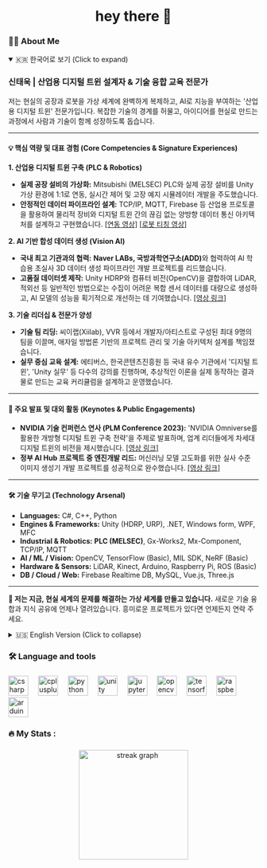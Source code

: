 <h1 align="center">hey there 👋</h1>

###

<h3 align="left">👩‍💻  About Me</h3>

<p align="left">
<details open>
<summary>🇰🇷 한국어로 보기 (Click to expand)</summary>

### **신태욱 | 산업용 디지털 트윈 설계자 & 기술 융합 교육 전문가**

저는 현실의 공장과 로봇을 가상 세계에 완벽하게 복제하고, AI로 지능을 부여하는 '산업용 디지털 트윈' 전문가입니다. 복잡한 기술의 경계를 허물고, 아이디어를 현실로 만드는 과정에서 사람과 기술이 함께 성장하도록 돕습니다.

---

#### **💡 핵심 역량 및 대표 경험 (Core Competencies & Signature Experiences)**

**1. 산업용 디지털 트윈 구축 (PLC & Robotics)**
*   **실제 공장 설비의 가상화:** Mitsubishi (MELSEC) PLC와 실제 공장 설비를 Unity 가상 환경에 1:1로 연동, 실시간 제어 및 고장 예지 시뮬레이터 개발을 주도했습니다.
*   **안정적인 데이터 파이프라인 설계:** TCP/IP, MQTT, Firebase 등 산업용 프로토콜을 활용하여 물리적 장비와 디지털 트윈 간의 끊김 없는 양방향 데이터 통신 아키텍처를 설계하고 구현했습니다. [[연동 영상]](https://youtu.be/Z7nRL82oNe8) [[로봇 티칭 영상]](https://youtu.be/wVCwxrtvSr4)

  
**2. AI 기반 합성 데이터 생성 (Vision AI)**
*   **국내 최고 기관과의 협력:** <strong>Naver LABs, 국방과학연구소(ADD)</strong>와 협력하여 AI 학습용 초실사 3D 데이터 생성 파이프라인 개발 프로젝트를 리드했습니다. 
*   **고품질 데이터셋 제작:** Unity HDRP와 컴퓨터 비전(OpenCV)을 결합하여 LiDAR, 적외선 등 일반적인 방법으로는 수집이 어려운 복합 센서 데이터를 대량으로 생성하고, AI 모델의 성능을 획기적으로 개선하는 데 기여했습니다. [[영상 링크]](https://www.youtube.com/watch?v=ZoSEtSv_oCY)


**3. 기술 리더십 & 전문가 양성**
*   **기술 팀 리딩:** 씨이랩(Xiilab), VVR 등에서 개발자/아티스트로 구성된 최대 9명의 팀을 이끌며, 애자일 방법론 기반의 프로젝트 관리 및 기술 아키텍처 설계를 책임졌습니다.
*   **실무 중심 교육 설계:** 에티버스, 한국콘텐츠진흥원 등 국내 유수 기관에서 '디지털 트윈', 'Unity 실무' 등 다수의 강의를 진행하며, 추상적인 이론을 실제 동작하는 결과물로 만드는 교육 커리큘럼을 설계하고 운영했습니다.

---

#### **🎤 주요 발표 및 대외 활동 (Keynotes & Public Engagements)**

*   **NVIDIA 기술 컨퍼런스 연사 (PLM Conference 2023):** 'NVIDIA Omniverse를 활용한 개방형 디지털 트윈 구축 전략'을 주제로 발표하며, 업계 리더들에게 차세대 디지털 트윈의 비전을 제시했습니다. [[영상 링크]](https://www.youtube.com/watch?v=WrpE6T8RTzY)
*   **정부 AI Hub 프로젝트 중 엔진개발 리드:** 머신러닝 모델 고도화를 위한 실사 수준 이미지 생성기 개발 프로젝트를 성공적으로 완수했습니다. [[영상 링크]](https://www.youtube.com/watch?v=ZoSEtSv_oCY)

---

#### **🛠️ 기술 무기고 (Technology Arsenal)**

*   **Languages:** C#, C++, Python
*   **Engines & Frameworks:** Unity (HDRP, URP), .NET, Windows form, WPF, MFC
*   **Industrial & Robotics:** **PLC (MELSEC)**, Gx-Works2, Mx-Component, TCP/IP, MQTT
*   **AI / ML / Vision:** OpenCV, TensorFlow (Basic), MIL SDK, NeRF (Basic)
*   **Hardware & Sensors:** LiDAR, Kinect, Arduino, Raspberry Pi, ROS (Basic)
*   **DB / Cloud / Web:** Firebase Realtime DB, MySQL, Vue.js, Three.js

---

**🚀 저는 지금, 현실 세계의 문제를 해결하는 가상 세계를 만들고 있습니다.**
새로운 기술 융합과 지식 공유에 언제나 열려있습니다. 흥미로운 프로젝트가 있다면 언제든지 연락 주세요.

</details>

<details>  <!-- 'open' 속성으로 영어를 기본으로 보이게 설정 -->
<summary>🇺🇸 English Version (Click to collapse)</summary>

### **Henry Shin | Industrial Digital Twin Architect & Tech Convergence Specialist**

I build the bridge between the physical and digital worlds. As an expert in Industrial Digital Twins, I architect virtual replicas of real-world factories and robots, imbuing them with AI-driven intelligence. My mission is to break down complex technological barriers, transform ideas into reality, and empower both people and technology to grow together through the process.

---

#### **💡 Core Competencies & Signature Experiences**

**1. Industrial Digital Twin & PLC Integration**
*   **Virtualizing Real-World Factories:** I have led the development of simulators for industrial robots and facilities, establishing a 1:1 connection with **Mitsubishi (MELSEC) PLCs** in a Unity-based virtual environment for real-time control and predictive maintenance.
*   **Designing Robust Data Pipelines:** I have architected and implemented seamless, bidirectional data communication architectures between physical equipment and digital twins, utilizing industrial protocols such as TCP/IP, MQTT, and Firebase. [[연동 영상]](https://youtu.be/Z7nRL82oNe8) [[로봇 티칭 영상]](https://youtu.be/wVCwxrtvSr4)

**2. AI-Powered Synthetic Data Generation for Vision AI**
*   **Collaborations with Top-Tier Research Institutions:** I spearheaded a project in partnership with **Naver LABs and the Agency for Defense Development (ADD)** to create a development pipeline for photorealistic 3D data, crucial for training advanced AI models.
*   **High-Fidelity Dataset Production:** By combining Unity HDRP with computer vision (OpenCV), I have generated large-scale, complex sensor datasets—including LiDAR and infrared—that are difficult to acquire physically, significantly enhancing the performance of AI models. [[영상 링크]](https://www.youtube.com/watch?v=ZoSEtSv_oCY)

**3. Technology Leadership & Expert-Level Training**
*   **Leading High-Performance Tech Teams:** At companies like Xiilab and VVR, I led multidisciplinary teams of up to nine developers and artists, taking full responsibility for project management, agile methodologies, and technical architecture design.
*   **Designing Practice-Oriented Education:** I have designed and delivered numerous expert-level courses on "Digital Twins" and "Advanced Unity Development" for leading Korean institutions like Ehtiverse and KOCCA, specializing in curricula that turn abstract theory into tangible, working products.

---

#### **🎤 Keynotes & Public Engagements**

*   **Keynote Speaker at PLM Conference 2023 (NVIDIA Tech Conference):** I presented a forward-looking vision for the next generation of digital twins, speaking on the "Strategy for Building Open Digital Twins with NVIDIA Omniverse." [[Video Link]](https://www.youtube.com/watch?v=WrpE6T8RTzY)
*   **Project Lead for Korean Government's AI Hub Initiative:** I successfully managed a project to develop a photorealistic image generator, a critical component for advancing national machine learning models. [[Project Link]](https://www.youtube.com/watch?v=ZoSEtSv_oCY)

---

#### **🛠️ Technology Arsenal**

*   **Languages:** C#, C++, Python, C
*   **Engines & Frameworks:** Unity (HDRP, URP), .NET, MFC
*   **Industrial & Robotics:** **PLC (MELSEC)**, Gx-Works2, Mx-Component, TCP/IP, MQTT
*   **AI / ML / Vision:** OpenCV, TensorFlow (Basic), MIL SDK, NeRF (Basic)
*   **Hardware & Sensors:** LiDAR, Kinect, Arduino, Raspberry Pi, ROS (Basic)
*   **DB / Cloud / Web:** Firebase Realtime DB, MySQL, Vue.js, Three.js

---

**🚀 I am building virtual worlds to solve real-world problems.**
I am always open to exploring new technological fusions and sharing knowledge. If you have an interesting project in mind, let's connect.
</details>


</p>

###

<h3 align="left">🛠 Language and tools</h3>

###

<div align="left">
  <img src="https://cdn.jsdelivr.net/gh/devicons/devicon/icons/csharp/csharp-original.svg" height="40" alt="csharp logo"  />
  <img width="12" />
  <img src="https://cdn.jsdelivr.net/gh/devicons/devicon/icons/cplusplus/cplusplus-original.svg" height="40" alt="cplusplus logo"  />
  <img width="12" />
  <img src="https://cdn.jsdelivr.net/gh/devicons/devicon/icons/python/python-original.svg" height="40" alt="python logo"  />
  <img width="12" />
  <img src="https://cdn.jsdelivr.net/gh/devicons/devicon/icons/unity/unity-original.svg" height="40" alt="unity logo"  />
  <img width="12" />
  <img src="https://cdn.jsdelivr.net/gh/devicons/devicon/icons/jupyter/jupyter-original.svg" height="40" alt="jupyter logo"  />
  <img width="12" />
  <img src="https://cdn.jsdelivr.net/gh/devicons/devicon/icons/opencv/opencv-original.svg" height="40" alt="opencv logo"  />
  <img width="12" />
  <img src="https://cdn.jsdelivr.net/gh/devicons/devicon/icons/tensorflow/tensorflow-original.svg" height="40" alt="tensorflow logo"  />
  <img width="12" />
  <img src="https://cdn.jsdelivr.net/gh/devicons/devicon/icons/raspberrypi/raspberrypi-original.svg" height="40" alt="raspberrypi logo"  />
  <img width="12" />
  <img src="https://cdn.jsdelivr.net/gh/devicons/devicon/icons/arduino/arduino-original.svg" height="40" alt="arduino logo"  />
</div>

###

<h3 align="left">🔥   My Stats :</h3>

###

<div align="center">
  <img src="https://streak-stats.demolab.com?user=henry2craftman&locale=en&mode=daily&theme=dark&hide_border=false&border_radius=5&order=3" height="220" alt="streak graph"  />
</div>

###
